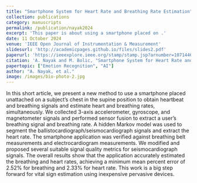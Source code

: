 ```yaml
---
title: "Smartphone System for Heart Rate and Breathing Rate Estimation"
collection: publications
category: manuscripts
permalink: /publication/nayak2024
excerpt: 'This paper is about using a smartphone placed on .'
date: 11 October 2024
venue: 'IEEE Open Journal of Instrumentation & Measurement'
slidesurl: 'http://academicpages.github.io/files/slides2.pdf'
paperurl: 'https://ieeexplore.ieee.org/stamp/stamp.jsp?arnumber=10714465'
citation: 'A. Nayak and M. Bolic, "Smartphone System for Heart Rate and Breathing Rate Estimation," in IEEE Open Journal of Instrumentation and Measurement, vol. 3, pp. 1-4, 2024, Art no. 4000204, doi: 10.1109/OJIM.2024.3477572.'
papertopic: ["Emotion Recognition", "AI"]
author: "A. Nayak, et al."
image: /images/bio-photo-2.jpg
---
```


In this short article, we present a new method to use a smartphone placed unattached on a subject’s chest in the supine position to obtain heartbeat and breathing signals and estimate heart and breathing rates, simultaneously. We collected 3-axis accelerometer, gyroscope, and magnetometer signals and performed sensor fusion to extract a user’s breathing signal and breathing rate. A hidden Markov model was used to segment the ballistocardiograph/seismocardiograph signals and extract the heart rate. The smartphone application was verified against breathing belt measurements and electrocardiogram measurements. We modified and proposed several suitable signal quality metrics for seismocardiograph signals. The overall results show that the application accurately estimated the breathing and heart rates, achieving a minimum mean percent error of 2.52% for breathing and 2.33% for heart rate. This work is a big step forward for vital sign estimation using inexpensive pervasive devices.
